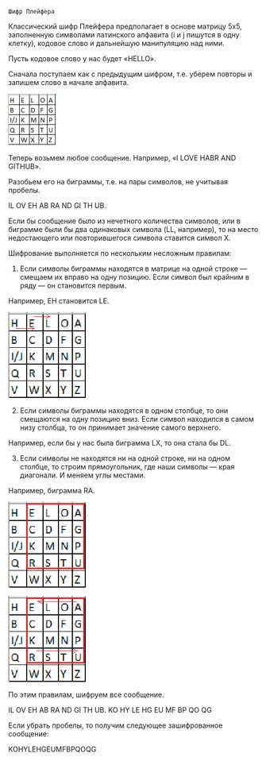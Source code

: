 
    Шифр Плейфера


Классический шифр Плейфера предполагает в основе матрицу 5х5, заполненную символами латинского алфавита (i и j пишутся в одну клетку), кодовое слово и дальнейшую манипуляцию над ними.

Пусть кодовое слово у нас будет «HELLO».

Сначала поступаем как с предыдущим шифром, т.е. уберем повторы и запишем слово в начале алфавита.

![alt text](image.png)

Теперь возьмем любое сообщение. Например, «I LOVE HABR AND GITHUB».

Разобьем его на биграммы, т.е. на пары символов, не учитывая пробелы.

IL OV EH AB RA ND GI TH UB.


Если бы сообщение было из нечетного количества символов, или в биграмме были бы два одинаковых символа (LL, например), то на место недостающего или повторившегося символа ставится символ X.

Шифрование выполняется по нескольким несложным правилам:

1) Если символы биграммы находятся в матрице на одной строке — смещаем их вправо на одну позицию. Если символ был крайним в ряду — он становится первым.

Например, EH становится LE.

![alt text](image-1.png)

2) Если символы биграммы находятся в одном столбце, то они смещаются на одну позицию вниз. Если символ находился в самом низу столбца, то он принимает значение самого верхнего.

Например, если бы у нас была биграмма LX, то она стала бы DL.

3) Если символы не находятся ни на одной строке, ни на одном столбце, то строим прямоугольник, где наши символы — края диагонали. И меняем углы местами.

Например, биграмма RA.

![alt text](image-2.png)

![alt text](image-3.png)

По этим правилам, шифруем все сообщение.

IL OV EH AB RA ND GI TH UB.
KO HY LE HG EU MF BP QO QG


Если убрать пробелы, то получим следующее зашифрованное сообщение:

KOHYLEHGEUMFBPQOQG